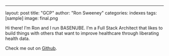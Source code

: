 ---
layout: post
title: "GCP"
author: "Ron Sweeney"
categories: indexes
tags: [sample]
image: final.png


Hi there! I'm Ron and I run BASENUBE.  I’m a Full Stack Architect that likes to build things with others that want to improve healthcare through liberating health data.  

Check me out on <a href="http://github.com/sween" target="_blank">Github</a>.


